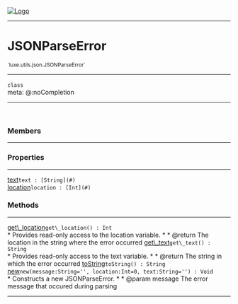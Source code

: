
[![Logo](../../../../images/logo.png)](../../../../api/index.html)

---



<h1>JSONParseError</h1>
<small>`luxe.utils.json.JSONParseError`</small>



---

`class`
<span class="meta">
<br/>meta: @:noCompletion
</span>


---

&nbsp;
&nbsp;



<h3>Members</h3> <hr/>



<h3>Properties</h3> <hr/><span class="member apipage">
                <a name="text"><a class="lift" href="#text">text</a></a><code class="signature apipage">text : [String](#)</code><br/></span>
            <span class="small_desc_flat"></span><span class="member apipage">
                <a name="location"><a class="lift" href="#location">location</a></a><code class="signature apipage">location : [Int](#)</code><br/></span>
            <span class="small_desc_flat"></span>



<h3>Methods</h3> <hr/><span class="method apipage">
            <a name="get_location"><a class="lift" href="#get_location">get\_location</a></a><code class="signature apipage">get\_location() : Int</code><br/><span class="small_desc_flat">* Provides read-only access to the location variable.
     *
     * @return The location in the string where the error occurred</span>
        </span>
    <span class="method apipage">
            <a name="get_text"><a class="lift" href="#get_text">get\_text</a></a><code class="signature apipage">get\_text() : String</code><br/><span class="small_desc_flat">* Provides read-only access to the text variable.
     *
     * @return The string in which the error occurred</span>
        </span>
    <span class="method apipage">
            <a name="toString"><a class="lift" href="#toString">toString</a></a><code class="signature apipage">toString() : String</code><br/><span class="small_desc_flat"></span>
        </span>
    <span class="method apipage">
            <a name="new"><a class="lift" href="#new">new</a></a><code class="signature apipage">new(message:String<span>=&#x27;&#x27;</span>, location:Int<span>=0</span>, text:String<span>=&#x27;&#x27;</span>) : Void</code><br/><span class="small_desc_flat">* Constructs a new JSONParseError.
     *
     * @param message The error message that occured during parsing</span>
        </span>
    





---

&nbsp;
&nbsp;
&nbsp;
&nbsp;